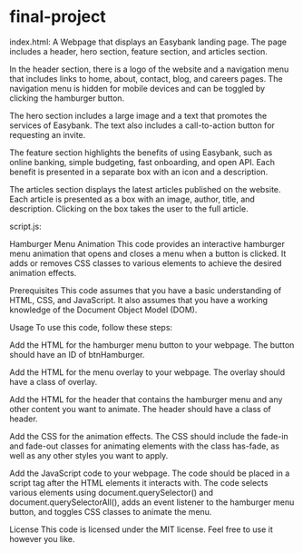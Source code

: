 # final-project
index.html:
A Webpage that displays an Easybank landing page. The page includes a header, hero section, feature section, and articles section.

In the header section, there is a logo of the website and a navigation menu that includes links to home, about, contact, blog, and careers pages. The navigation menu is hidden for mobile devices and can be toggled by clicking the hamburger button.

The hero section includes a large image and a text that promotes the services of Easybank. The text also includes a call-to-action button for requesting an invite.

The feature section highlights the benefits of using Easybank, such as online banking, simple budgeting, fast onboarding, and open API. Each benefit is presented in a separate box with an icon and a description.

The articles section displays the latest articles published on the website. Each article is presented as a box with an image, author, title, and description. Clicking on the box takes the user to the full article.

script.js:

Hamburger Menu Animation
This code provides an interactive hamburger menu animation that opens and closes a menu when a button is clicked. It adds or removes CSS classes to various elements to achieve the desired animation effects.

Prerequisites
This code assumes that you have a basic understanding of HTML, CSS, and JavaScript. It also assumes that you have a working knowledge of the Document Object Model (DOM).

Usage
To use this code, follow these steps:

Add the HTML for the hamburger menu button to your webpage. The button should have an ID of btnHamburger.

Add the HTML for the menu overlay to your webpage. The overlay should have a class of overlay.

Add the HTML for the header that contains the hamburger menu and any other content you want to animate. The header should have a class of header.

Add the CSS for the animation effects. The CSS should include the fade-in and fade-out classes for animating elements with the class has-fade, as well as any other styles you want to apply.

Add the JavaScript code to your webpage. The code should be placed in a script tag after the HTML elements it interacts with. The code selects various elements using document.querySelector() and document.querySelectorAll(), adds an event listener to the hamburger menu button, and toggles CSS classes to animate the menu.

License
This code is licensed under the MIT license. Feel free to use it however you like.
